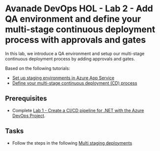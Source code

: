 # Avanade DevOps HOL - Lab 2 - Add QA environment and define your multi-stage continuous deployment process with approvals and gates

In this lab, we introduce a QA environment and setup our multi-stage continuous deployment process by adding approvals and gates.

Based on the following tutorials:
- [Set up staging environments in Azure App Service](https://docs.microsoft.com/en-us/azure/app-service/web-sites-staged-publishing)
- [Define your multi-stage continuous deployment (CD) process](https://docs.microsoft.com/en-us/vsts/build-release/actions/define-multistage-release-process)

## Prerequisites

- Complete [Lab 1 - Create a CI/CD pipeline for .NET with the Azure DevOps Project](lab1And2/lab-1-azure-devops-project-pipeline.md).

## Tasks

- Follow the steps in the following [Multi staging deployments](lab1And2/lab-2-multi-stage-deployments.md)

